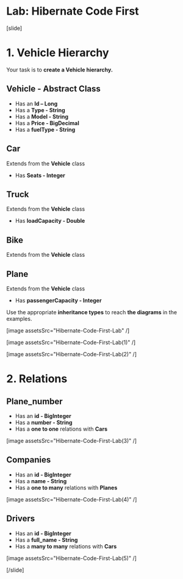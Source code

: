 # Lab: Hibernate Code First 

[slide]

# 1. Vehicle Hierarchy

Your task is to **create a Vehicle hierarchy.**

## Vehicle - Abstract Class

- Has an **Id – Long**
- Has a **Type - String**
- Has a **Model - String**
- Has a **Price - BigDecimal**
- Has a **fuelType - String**

## Car 

Extends from the **Vehicle** class

- Has **Seats - Integer**

## Truck

Extends from the **Vehicle** class

- Has **loadCapacity - Double**

## Bike

Extends from the **Vehicle** class


## Plane

Extends from the **Vehicle** class

- Has **passengerCapacity - Integer**

Use the appropriate **inheritance types** to reach **the diagrams** in the examples. 

[image assetsSrc="Hibernate-Code-First-Lab" /]

[image assetsSrc="Hibernate-Code-First-Lab(1)" /]

[image assetsSrc="Hibernate-Code-First-Lab(2)" /]



# 2. Relations

## Plane_number

- Has an **id - BigInteger**
- Has a **number - String**
- Has a **one to one** relations with **Cars**


[image assetsSrc="Hibernate-Code-First-Lab(3)" /]



## Companies

- Has an **id - BigInteger**
- Has a **name - String**
- Has a **one to many** relations with **Planes**

[image assetsSrc="Hibernate-Code-First-Lab(4)" /]

## Drivers 

- Has an **id - BigInteger**
- Has a **full_name - String**
- Has a **many to many** relations with **Cars**

[image assetsSrc="Hibernate-Code-First-Lab(5)" /]


[/slide]